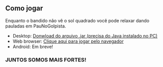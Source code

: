 ## Como jogar

Enquanto o bandido não vê o sol quadrado você pode relaxar dando pauladas em PauNoGolpista.

- Desktop: [Donwload do arquivo .jar (precisa do Java instalado no PC)](https://atlasfarao.github.io/PauNoGolpista/bin/PauNoGolpista.jar)
- Web browser: [Clique aqui para jogar pelo navegador](https://atlasfarao.github.io/PauNoGolpista/game.html)
- Android: Em breve!

### JUNTOS SOMOS MAIS FORTES!

